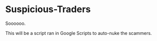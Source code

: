 # Suspicious-Traders

Soooooo.

This will be a script ran in Google Scripts to auto-nuke the scammers.
